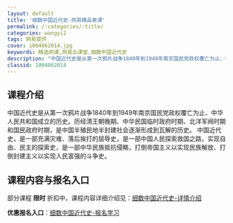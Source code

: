 ```yaml
---
layout: default
title: '细数中国近代史-网易精品单课'
permalink: /:categories/:title/
categories: wangyi2
tags: 网易提供
cover: 1004862014.jpg
keywords: 精选网课,网易云课堂,细数中国近代史
description: "中国近代史是从第一次鸦片战争1840年到1949年南京国民党政权覆亡为止、中华人民共和国成立的历史。历经清王朝晚期、中华民国临时政府时期、北洋军阀时期和国民政府时期，是中国半殖民地半封建社会"
classid: 1004862014
---
```


## 课程介绍

中国近代史是从第一次鸦片战争1840年到1949年南京国民党政权覆亡为止、中华人民共和国成立的历史。历经清王朝晚期、中华民国临时政府时期、北洋军阀时期和国民政府时期，是中国半殖民地半封建社会逐渐形成到瓦解的历史。
中国近代史，是一部充满灾难、落后挨打的屈辱史，是一部中国人民探索救国之路，实现自由、民主的探索史，是一部中华民族抵抗侵略，打倒帝国主义以实现民族解放、打倒封建主义以实现人民富强的斗争史。

## 课程内容与报名入口

部分课程 **限时** 折扣中，课程内容详细介绍见：[细数中国近代史-详情介绍](https://study.163.com/course/introduction/1004862014.htm?share=1&shareId=1025206652&utm_campaign=share&utm_medium=iphoneShare&utm_source=&utm_u=1025206652)

**优惠报名入口**：[细数中国近代史-报名学习](https://study.163.com/course/introduction/1004862014.htm?share=1&shareId=1025206652&utm_campaign=share&utm_medium=iphoneShare&utm_source=&utm_u=1025206652)

